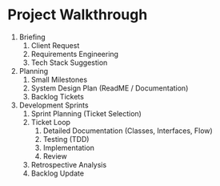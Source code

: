 # Project Walkthrough

1. Briefing
   1. Client Request
   2. Requirements Engineering
   3. Tech Stack Suggestion
2. Planning
   1. Small Milestones
   2. System Design Plan (ReadME / Documentation)
   3. Backlog Tickets
3. Development Sprints
   1. Sprint Planning (Ticket Selection)
   2. Ticket Loop
      1. Detailed Documentation (Classes, Interfaces, Flow)
      2. Testing (TDD)
      3. Implementation
      4. Review
   3. Retrospective Analysis
   4. Backlog Update

